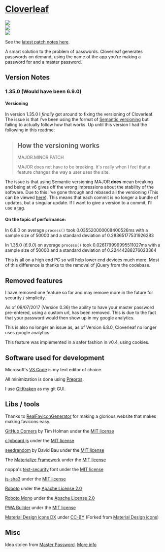 # [Cloverleaf](https://cloverleaf.app/)

![](https://img.shields.io/github/last-commit/cloverleaf/web.svg)<br>
[![](https://img.shields.io/website-up-down-green-red/https/cloverleaf.app.svg?label=Cloverleaf.app)](https://cloverleaf.app/)<br>
![](https://img.shields.io/github/license/cloverleaf/web.svg)<br>

See the [latest patch notes here](https://github.com/cloverleaf/web/commit/master).

A smart solution to the problem of passwords. Cloverleaf generates passwords on demand, using the name of the app you're making a password for and a master password.

## Version Notes

### 1.35.0 (Would have been 6.9.0)

#### Versioning

In version 1.35.0 I *finally* got around to fixing the versioning of Cloverleaf. The issue is that I've been using the format of [Semantic versioning](https://semver.org/) but failing to actually follow how that works. Up until this version I had the following in this readme:

> ## How the versioning works
> MAJOR.MINOR.PATCH
>
> MAJOR does not have to be breaking. It's really when I feel that a feature changes the way a user uses the site.

The issue is that using Semantic versioning MAJOR **does** mean breaking and being at v6 gives off the wrong impressions about the stability of the software. Due to this I've gone through and rebased all the versioning (This can be viewed [here](https://gist.github.com/ChildishGiant/6be1d1d7fe23d1b32c504929c38aad11)). This means that each commit is no longer a bundle of updates, but a singular update. If I want to give a version to a commit, I'll use a [tag](https://git-scm.com/book/en/v2/Git-Basics-Tagging).

#### On the topic of performance:

In 6.8.0 on average `process()` took 0.035520000008400526ms with a sample size of 50000 and a standard deviation of 0.28365177531926283

In 1.35.0 (*6.9.0*) on average `process()` took 0.026179999995511027ms with a sample size of 50000 and a standard deviation of 0.22444288276023364

This is all on a high end PC so will help lower end devices much more. Most of this difference is thanks to the removal of jQuery from the codebase.

## Removed features

I have removed one feature so far and may remove more in the future for security / simplicity.

As of 09/07/2017 (Version 0.36) the ability to have your master password pre-entered, using a custom url, has been removed. This is due to the fact that your password would then show up in my google analytics.

This is also no longer an issue as, as of Version 6.8.0, Cloverleaf no longer uses google analytics.

This feature was implemented in a safer fashion in v0.4, using cookies.

## Software used for development

Microsoft's [VS Code](https://code.visualstudio.com/) is my text editor of choice.

All minimization is done using [Prepros](https://prepros.io).

I use [GitKraken](https://www.gitkraken.com/) as my git GUI.

## Libs / tools

Thanks to [RealFaviconGenerator](https://realfavicongenerator.net) for making a glorious website that makes making favicons easy.

[GitHub Corners](https://github.com/tholman/github-corners) by Tim Holman under the [MIT license](https://github.com/tholman/github-corners/blob/master/license.md)

[clipboard.js](https://github.com/zenorocha/clipboard.js/) under the [MIT license](https://github.com/zenorocha/clipboard.js/#license)

[seedrandom](https://github.com/davidbau/seedrandom) by David Bau under the [MIT license](https://github.com/davidbau/seedrandom#license-mit)

The [Materialize Framework](https://github.com/Dogfalo/materialize) under the [MIT license](https://github.com/Dogfalo/materialize/blob/v1-dev/LICENSE)

noppa's [text-security](https://github.com/noppa/text-security) font under the [MIT license](https://github.com/noppa/text-security/blob/master/LICENSE)

[js-sha3](https://github.com/emn178/js-sha3) under the [MIT license](https://github.com/emn178/js-sha3/blob/master/LICENSE.txt)

[Roboto](https://github.com/google/fonts/tree/master/apache/roboto) under the [Apache License 2.0](https://github.com/google/fonts/blob/master/apache/roboto/LICENSE.txt)

[Roboto Mono](https://github.com/google/fonts/tree/master/apache/robotomono) under the [Apache License 2.0](https://github.com/google/fonts/blob/master/apache/robotomono/LICENSE.txt)

[PWA Builder](https://www.pwabuilder.com/) under the [MIT license](https://github.com/pwa-builder/serviceworkers/blob/master/LICENSE.txt)

[Material Design icons DX](https://github.com/jossef/material-design-icons-iconfont) under [CC-BY](https://creativecommons.org/licenses/by/4.0/) (Forked from [Material Design icons](https://github.com/google/material-design-icons))

## Misc

Idea stolen from [Master Password](https://masterpasswordapp.com/). [More info](https://cloverleaf.app/faq#remake)
